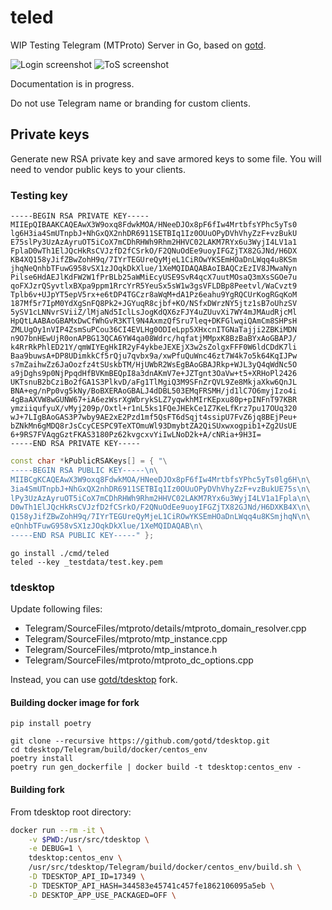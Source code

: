 # teled

WIP Testing Telegram (MTProto) Server in Go, based on [gotd](https://github.com/gotd/td).

![](/src/gotd/teled/_media/login.png "Login screenshot")
![](/src/gotd/teled/_media/tos.png "ToS screenshot")

Documentation is in progress.

Do not use Telegram name or branding for custom clients.

## Private keys
Generate new RSA private key and save armored keys to some file.
You will need to vendor public keys to your clients.

### Testing key

```pem
-----BEGIN RSA PRIVATE KEY-----
MIIEpQIBAAKCAQEAwX3W9oxq8FdwkMOA/HNeeDJOx8pF6fIw4MrtbfsYPhc5yTs0
lg6H3ia4SmUTnpbJ+NhGxQX2nhDR6911SETBIq1Iz0OUuOPyDVhVhyZzF+vzBukU
E75slPy3UzAzAyruOT5iCoX7mCDhRHWh9Rhm2HHVC02LAKM7RYx6u3WyjI4LV1a1
FplaD0wTh1ElJQcHkRsCVJzfD2fCSrkO/F2QNuOdEe9uoyIFGZjTX82GJNd/H6DX
KB4XQ158yJifZBwZohH9q/7IYrTEGUreQyMjeL1CiROwYKSEmHOaDnLWqq4u8KSm
jhqNeQnhbTFuwG958vSX1zJOqkDkXlue/1XeMQIDAQABAoIBAQCzEzIV8JMwaNyn
Pilse6HdAEJlKdFW2W1fPrBLb25aWMiEcyUSE9SvR4qcX7uutMOsaQ3mXsSGOe7u
qoFXJzrQSyvtlxBXpa9ppm1RrcYrR5YeuSx5sW1w3gsVFLDBp8Peetvl/WaCvzt9
Tplb6v+UJpYT5epV5rx+e6tDP4TGCzr8aWqM+dA1Pz6eahu9YgRQCUrKogRGqKoM
187Mf5r7IpM0YdXgSnFQ8Pk2+JGYuqR8cjbf+KO/NSfxDWrzNY5jtz1sB7oUhzSV
5ySV1cLNNvrSViiZ/lMjaNd5IclLsJogKdQX6zFJY4uZUuvXi7WY4mJMAudRjcMl
HpQtLAABAoGBAMxDwCfWhGvR3KTl9N4AxmzQfSru7leq+DKFGlwqiQAmCm8SHPsH
ZMLUgOy1nVIP4ZsmSuPCou36CI4EVLHg0ODIeLpp5XHxcnITGNaTajji2ZBKiMDN
n9O7bnHEwUjR0onAPBG13QCA6YW4qa08Wdrc/hqfatjMMpxK8BzBaBYxAoGBAPJ/
k4RrRkPhlED21Y/qmWIYEgHkIR2yF4ykbeJEXEjX3w2sZolgxFFF0W6ldCDdK7li
Baa9buwsA+DP8UDimkkCf5rQju7qvbx9a/xwPfuQuWnc46zt7W4k7o5k64KqIJPw
s7mZaihwZz6JaOozfz4tSUskbTM/HjUWbR2WsEgBAoGBAJRkp+WJL3yQ4qWdNc5O
a9jDghs9p0NjPpqdHfBVKmBEQpI8a3dnAKmV7e+JZTgnt3OaVw+t5+XRHoPl2426
UKTsnuB2bCziBo2fGA1S3PlkvD/aFg1TlMgiQ3M9SFnZrQVL9Ze8MkjaXkw6QnJL
BNA+eg/nPp0vg5kNy/BoBXERAoGBALJ4dDBL503EMqFRSMH/jd1lC7O6myjIzo4i
4gBaAXVW8wGUNW67+iA6ezWsrXgWbrykSLZ7yqwkhMIrKEpxu80p+pINFnT97KBR
ymziiqufyuX/vMyj209p/Oxtl+r1nL5ks1FQeJHEkCe1Z7KeLfKrz7pu17OUq320
wJ+7LIgBAoGAS3P7wby9AE2xE2Pzd1mf5QsFT6dSqjt4ssipU7FvZ6jq8BEjPeu+
bZNkMn6gMDQ8rJsCcyCESPC9TeXTOmuWl93DmybtZA2QiSUxwxogpib1+Zg2UsUE
6+9RS7FVAqgGztFKAS3180Pz62kvgcxvYiIwLNoD2k+A/cNRia+9H3I=
-----END RSA PRIVATE KEY-----
```

```cpp
const char *kPublicRSAKeys[] = { "\
-----BEGIN RSA PUBLIC KEY-----\n\
MIIBCgKCAQEAwX3W9oxq8FdwkMOA/HNeeDJOx8pF6fIw4MrtbfsYPhc5yTs0lg6H\n\
3ia4SmUTnpbJ+NhGxQX2nhDR6911SETBIq1Iz0OUuOPyDVhVhyZzF+vzBukUE75s\n\
lPy3UzAzAyruOT5iCoX7mCDhRHWh9Rhm2HHVC02LAKM7RYx6u3WyjI4LV1a1Fpla\n\
D0wTh1ElJQcHkRsCVJzfD2fCSrkO/F2QNuOdEe9uoyIFGZjTX82GJNd/H6DXKB4X\n\
Q158yJifZBwZohH9q/7IYrTEGUreQyMjeL1CiROwYKSEmHOaDnLWqq4u8KSmjhqN\n\
eQnhbTFuwG958vSX1zJOqkDkXlue/1XeMQIDAQAB\n\
-----END RSA PUBLIC KEY-----" };
```

```console
go install ./cmd/teled
teled --key _testdata/test.key.pem
```

### tdesktop

Update following files:
* Telegram/SourceFiles/mtproto/details/mtproto_domain_resolver.cpp
* Telegram/SourceFiles/mtproto/mtp_instance.cpp
* Telegram/SourceFiles/mtproto/mtp_instance.h
* Telegram/SourceFiles/mtproto/mtproto_dc_options.cpp

Instead, you can use [gotd/tdesktop](https://github.com/gotd/tdesktop) fork.

#### Building docker image for fork
```console
pip install poetry

git clone --recursive https://github.com/gotd/tdesktop.git
cd tdesktop/Telegram/build/docker/centos_env
poetry install
poetry run gen_dockerfile | docker build -t tdesktop:centos_env -
```

#### Building fork
From tdesktop root directory:
```bash
docker run --rm -it \
    -v $PWD:/usr/src/tdesktop \
    -e DEBUG=1 \
    tdesktop:centos_env \
    /usr/src/tdesktop/Telegram/build/docker/centos_env/build.sh \
    -D TDESKTOP_API_ID=17349 \
    -D TDESKTOP_API_HASH=344583e45741c457fe1862106095a5eb \
    -D DESKTOP_APP_USE_PACKAGED=OFF \
```


